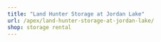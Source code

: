 ```yaml
---
title: "Land Hunter Storage at Jordan Lake"
url: /apex/land-hunter-storage-at-jordan-lake/
shop: storage rental
---
```

